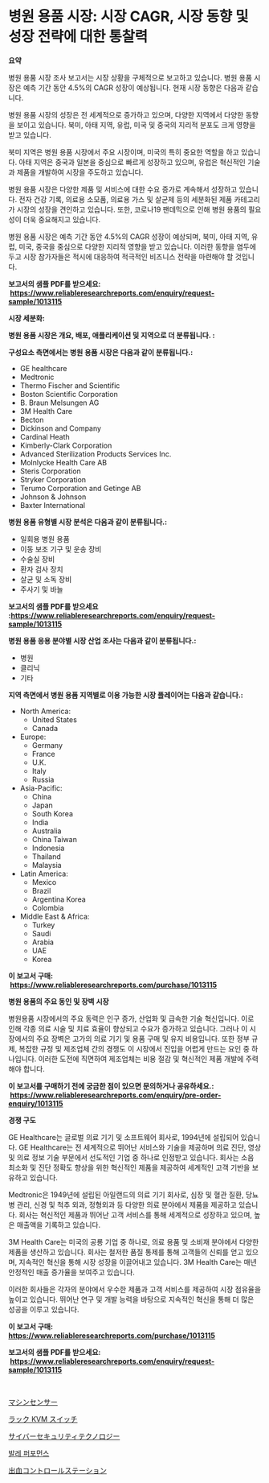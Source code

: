 <p><h1>병원 용품 시장: 시장 CAGR, 시장 동향 및 성장 전략에 대한 통찰력</h1></p><p><strong>요약</strong></p>
<p><p>병원 용품 시장 조사 보고서는 시장 상황을 구체적으로 보고하고 있습니다. 병원 용품 시장은 예측 기간 동안 4.5%의 CAGR 성장이 예상됩니다. 현재 시장 동향은 다음과 같습니다.</p><p>병원 용품 시장의 성장은 전 세계적으로 증가하고 있으며, 다양한 지역에서 다양한 동향을 보이고 있습니다. 북미, 아태 지역, 유럽, 미국 및 중국의 지리적 분포도 크게 영향을 받고 있습니다.</p><p>북미 지역은 병원 용품 시장에서 주요 시장이며, 미국의 특히 중요한 역할을 하고 있습니다. 아태 지역은 중국과 일본을 중심으로 빠르게 성장하고 있으며, 유럽은 혁신적인 기술과 제품을 개발하여 시장을 주도하고 있습니다.</p><p>병원 용품 시장은 다양한 제품 및 서비스에 대한 수요 증가로 계속해서 성장하고 있습니다. 전자 건강 기록, 의료용 소모품, 의료용 가스 및 살균제 등의 세분화된 제품 카테고리가 시장의 성장을 견인하고 있습니다. 또한, 코로나19 팬데믹으로 인해 병원 용품의 필요성이 더욱 중요해지고 있습니다.</p><p>병원 용품 시장은 예측 기간 동안 4.5%의 CAGR 성장이 예상되며, 북미, 아태 지역, 유럽, 미국, 중국을 중심으로 다양한 지리적 영향을 받고 있습니다. 이러한 동향을 염두에 두고 시장 참가자들은 적시에 대응하여 적극적인 비즈니스 전략을 마련해야 할 것입니다.</p></p>
<p><strong>보고서의 샘플 PDF를 받으세요: &nbsp;<a href="https://www.reliableresearchreports.com/enquiry/request-sample/1013115">https://www.reliableresearchreports.com/enquiry/request-sample/1013115</a></strong></p>
<p><strong>시장 세분화:</strong></p>
<p><strong> 병원 용품 시장은 개요, 배포, 애플리케이션 및 지역으로 더 분류됩니다. :</strong></p>
<p><strong>구성요소 측면에서는 병원 용품 시장은 다음과 같이 분류됩니다.:</strong></p>
<p><ul><li>GE healthcare</li><li>Medtronic</li><li>Thermo Fischer and Scientific</li><li>Boston Scientific Corporation</li><li>B. Braun Melsungen AG</li><li>3M Health Care</li><li>Becton</li><li>Dickinson and Company</li><li>Cardinal Heath</li><li>Kimberly-Clark Corporation</li><li>Advanced Sterilization Products Services Inc.</li><li>Molnlycke Health Care AB</li><li>Steris Corporation</li><li>Stryker Corporation</li><li>Terumo Corporation and Getinge AB</li><li>Johnson & Johnson</li><li>Baxter International</li></ul></p>
<p><strong> 병원 용품 유형별 시장 분석은 다음과 같이 분류됩니다.:</strong></p>
<p><ul><li>일회용 병원 용품</li><li>이동 보조 기구 및 운송 장비</li><li>수술실 장비</li><li>환자 검사 장치</li><li>살균 및 소독 장비</li><li>주사기 및 바늘</li></ul></p>
<p><strong>보고서의 샘플 PDF를 받으세요 :<a href="https://www.reliableresearchreports.com/enquiry/request-sample/1013115">https://www.reliableresearchreports.com/enquiry/request-sample/1013115</a></strong></p>
<p><strong> 병원 용품 응용 분야별 시장 산업 조사는 다음과 같이 분류됩니다.:</strong></p>
<p><ul><li>병원</li><li>클리닉</li><li>기타</li></ul></p>
<p><strong>지역 측면에서 병원 용품 지역별로 이용 가능한 시장 플레이어는 다음과 같습니다.:</strong></p>
<p><ul>
    <li>
        North America:
        <ul>
            <li>United States</li>
            <li>Canada</li>
        </ul>
    </li>
    <li>
        Europe:
        <ul>
            <li>Germany</li>
            <li>France</li>
            <li>U.K.</li>
            <li>Italy</li>
            <li>Russia</li>
        </ul>
    </li>
    <li>
        Asia-Pacific:
        <ul>
            <li>China</li>
            <li>Japan</li>
            <li>South Korea</li>
            <li>India</li>
            <li>Australia</li>
            <li>China Taiwan</li>
            <li>Indonesia</li>
            <li>Thailand</li>
            <li>Malaysia</li>
        </ul>
    </li>
    <li>
        Latin America:
        <ul>
            <li>Mexico</li>
            <li>Brazil</li>
            <li>Argentina Korea</li>
            <li>Colombia</li>
        </ul>
    </li>
    <li>
        Middle East & Africa:
        <ul>
            <li>Turkey</li>
            <li>Saudi</li>
            <li>Arabia</li>
            <li>UAE</li>
            <li>Korea</li>
        </ul>
    </li>
    </ul></p>
<p><strong>이 보고서 구매: &nbsp;<a href="https://www.reliableresearchreports.com/purchase/1013115">https://www.reliableresearchreports.com/purchase/1013115</a></strong></p>
<p><strong>병원 용품의 주요 동인 및 장벽 시장</strong></p>
<p><p>병원용품 시장에서의 주요 동력은 인구 증가, 산업화 및 급속한 기술 혁신입니다. 이로 인해 각종 의료 시술 및 치료 효율이 향상되고 수요가 증가하고 있습니다. 그러나 이 시장에서의 주요 장벽은 고가의 의료 기기 및 용품 구매 및 유지 비용입니다. 또한 정부 규제, 복잡한 규정 및 제조업체 간의 경쟁도 이 시장에서 진입을 어렵게 만드는 요인 중 하나입니다. 이러한 도전에 직면하여 제조업체는 비용 절감 및 혁신적인 제품 개발에 주력해야 합니다.</p></p>
<p><strong>이 보고서를 구매하기 전에 궁금한 점이 있으면 문의하거나 공유하세요.: &nbsp;<a href="https://www.reliableresearchreports.com/enquiry/pre-order-enquiry/1013115">https://www.reliableresearchreports.com/enquiry/pre-order-enquiry/1013115</a></strong></p>
<p><strong>경쟁 구도</strong></p>
<p><p>GE Healthcare는 글로벌 의료 기기 및 소프트웨어 회사로, 1994년에 설립되어 있습니다. GE Healthcare는 전 세계적으로 뛰어난 서비스와 기술을 제공하며 의료 진단, 영상 및 의료 정보 기술 부문에서 선도적인 기업 중 하나로 인정받고 있습니다. 회사는 소음 최소화 및 진단 정확도 향상을 위한 혁신적인 제품을 제공하여 세계적인 고객 기반을 보유하고 있습니다.</p><p>Medtronic은 1949년에 설립된 아일랜드의 의료 기기 회사로, 심장 및 혈관 질환, 당뇨병 관리, 신경 및 척추 외과, 정형외과 등 다양한 의료 분야에서 제품을 제공하고 있습니다. 회사는 혁신적인 제품과 뛰어난 고객 서비스를 통해 세계적으로 성장하고 있으며, 높은 매출액을 기록하고 있습니다.</p><p>3M Health Care는 미국의 공룡 기업 중 하나로, 의료 용품 및 소비재 분야에서 다양한 제품을 생산하고 있습니다. 회사는 철저한 품질 통제를 통해 고객들의 신뢰를 얻고 있으며, 지속적인 혁신을 통해 시장 성장을 이끌어내고 있습니다. 3M Health Care는 매년 안정적인 매출 증가율을 보여주고 있습니다.</p><p>이러한 회사들은 각자의 분야에서 우수한 제품과 고객 서비스를 제공하여 시장 점유율을 높이고 있습니다. 뛰어난 연구 및 개발 능력을 바탕으로 지속적인 혁신을 통해 더 많은 성공을 이루고 있습니다.</p></p>
<p><strong>이 보고서 구매: &nbsp; <a href="https://www.reliableresearchreports.com/purchase/1013115">https://www.reliableresearchreports.com/purchase/1013115</a></strong></p>
<p><strong>보고서의 샘플 PDF를 받으세요: &nbsp;<a href="https://www.reliableresearchreports.com/enquiry/request-sample/1013115">https://www.reliableresearchreports.com/enquiry/request-sample/1013115</a></strong><strong></strong></p>
<p>&nbsp;</p>
<p><p><a href="https://medium.com/@kaiyohnson76845/%E6%A9%9F%E6%A2%B0%E3%82%BB%E3%83%B3%E3%82%B5%E3%83%BC%E5%B8%82%E5%A0%B4%E3%81%AF-%E5%B8%82%E5%A0%B4%E3%82%B7%E3%82%A7%E3%82%A2-%E3%82%B5%E3%82%A4%E3%82%BA-%E3%81%8A%E3%82%88%E3%81%B32031%E5%B9%B4%E3%81%BE%E3%81%A7%E3%81%AE%E4%BA%88%E6%B8%AC%E3%81%AB%E7%84%A6%E7%82%B9%E3%82%92%E5%BD%93%E3%81%A6%E3%81%A6%E3%81%84%E3%81%BE%E3%81%99-14a935d34fac">マシンセンサー</a></p><p><a href="https://github.com/EstaSprer20231/Market-Research-Report-List-1/blob/main/146113812373.md">ラック KVM スイッチ</a></p><p><a href="https://medium.com/@redsalmon1949/%E3%82%B5%E3%82%A4%E3%83%90%E3%83%BC%E3%82%BB%E3%82%AD%E3%83%A5%E3%83%AA%E3%83%86%E3%82%A3%E6%8A%80%E8%A1%93%E5%B8%82%E5%A0%B4-%E7%AB%B6%E4%BA%89%E5%88%86%E6%9E%90-%E5%B8%82%E5%A0%B4%E5%8B%95%E5%90%91-2031%E5%B9%B4%E3%81%BE%E3%81%A7%E3%81%AE%E4%BA%88%E6%B8%AC-984412a4de59">サイバーセキュリティテクノロジー</a></p><p><a href="https://medium.com/@codinchelcea2022/%EB%B0%9C%EB%A0%88-%EA%B3%B5%EC%97%B0-%EC%8B%9C%EC%9E%A5-%EC%9C%A0%ED%98%95-%EC%9D%91%EC%9A%A9-%EB%B0%8F-%EC%A7%80%EB%A6%AC%EC%A0%81-%EC%B8%A1%EB%A9%B4%EC%97%90%EC%84%9C%EC%9D%98-%ED%8F%AC%EA%B4%84%EC%A0%81-%ED%8F%89%EA%B0%80-c5e68056c849">발레 퍼포먼스</a></p><p><a href="https://github.com/vlcostes/Market-Research-Report-List-1/blob/main/359196012372.md">出血コントロールステーション</a></p></p>